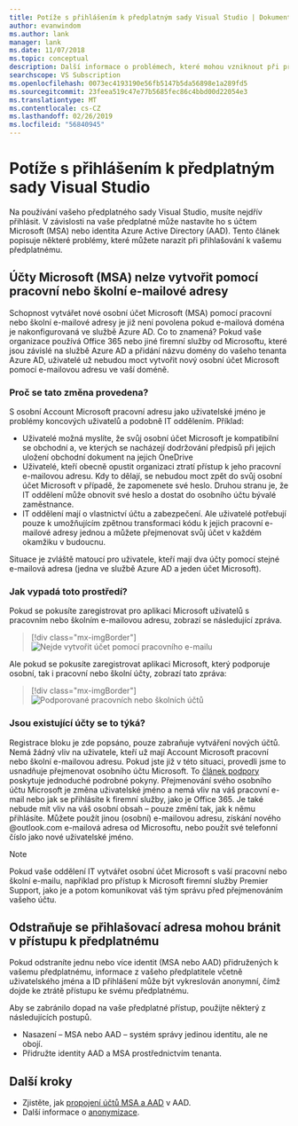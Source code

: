 ```yaml
---
title: Potíže s přihlášením k předplatným sady Visual Studio | Dokumentace Microsoftu
author: evanwindom
ms.author: lank
manager: lank
ms.date: 11/07/2018
ms.topic: conceptual
description: Další informace o problémech, které mohou vzniknout při přihlašování k předplatná sady Visual Studio
searchscope: VS Subscription
ms.openlocfilehash: 0073ec4193190e56fb5147b5da56898e1a289fd5
ms.sourcegitcommit: 23feea519c47e77b5685fec86c4bbd00d22054e3
ms.translationtype: MT
ms.contentlocale: cs-CZ
ms.lasthandoff: 02/26/2019
ms.locfileid: "56840945"
---
```

# <a name="issues-signing-in-to-visual-studio-subscriptions"></a>Potíže s přihlášením k předplatným sady Visual Studio
Na používání vašeho předplatného sady Visual Studio, musíte nejdřív přihlásit.  V závislosti na vaše předplatné může nastavíte ho s účtem Microsoft (MSA) nebo identita Azure Active Directory (AAD).  Tento článek popisuje některé problémy, které můžete narazit při přihlašování k vašemu předplatnému.

## <a name="microsoft-accounts-msa-cannot-be-created-using-workschool-email-addresses"></a>Účty Microsoft (MSA) nelze vytvořit pomocí pracovní nebo školní e-mailové adresy

Schopnost vytvářet nové osobní účet Microsoft (MSA) pomocí pracovní nebo školní e-mailové adresy je již není povolena pokud e-mailová doména je nakonfigurovaná ve službě Azure AD. Co to znamená? Pokud vaše organizace používá Office 365 nebo jiné firemní služby od Microsoftu, které jsou závislé na službě Azure AD a přidání názvu domény do vašeho tenanta Azure AD, uživatelé už nebudou moct vytvořit nový osobní účet Microsoft pomocí e-mailovou adresu ve vaší doméně.

### <a name="why-was-this-change-made"></a>Proč se tato změna provedena?

S osobní Account Microsoft pracovní adresu jako uživatelské jméno je problémy koncových uživatelů a podobně IT oddělením. Příklad:
- Uživatelé možná myslíte, že svůj osobní účet Microsoft je kompatibilní se obchodní a, ve kterých se nacházejí dodržování předpisů při jejich uložení obchodní dokument na jejich OneDrive
- Uživatelé, kteří obecně opustit organizaci ztratí přístup k jeho pracovní e-mailovou adresu. Kdy to dělají, se nebudou moct zpět do svůj osobní účet Microsoft v případě, že zapomenete své heslo. Druhou stranu je, že IT oddělení může obnovit své heslo a dostat do osobního účtu bývalé zaměstnance.
- IT oddělení mají o vlastnictví účtu a zabezpečení. Ale uživatelé potřebují pouze k umožňujícím zpětnou transformaci kódu k jejich pracovní e-mailové adresy jednou a můžete přejmenovat svůj účet v každém okamžiku v budoucnu.

Situace je zvláště matoucí pro uživatele, kteří mají dva účty pomocí stejné e-mailová adresa (jedna ve službě Azure AD a jeden účet Microsoft).

### <a name="what-does-this-experience-look-like"></a>Jak vypadá toto prostředí?

Pokud se pokusíte zaregistrovat pro aplikaci Microsoft uživatelů s pracovním nebo školním e-mailovou adresu, zobrazí se následující zpráva.

   > [!div class="mx-imgBorder"]
   > ![Nejde vytvořit účet pomocí pracovního e-mailu](_img/sign-in-issues/cannot-use-work-email.png)

Ale pokud se pokusíte zaregistrovat aplikaci Microsoft, který podporuje osobní, tak i pracovní nebo školní účty, zobrazí tato zpráva:

   > [!div class="mx-imgBorder"]
   > ![Podporované pracovních nebo školních účtů](_img/sign-in-issues/existing-account.png)

### <a name="are-existing-accounts-affected"></a>Jsou existující účty se to týká?
Registrace bloku je zde popsáno, pouze zabraňuje vytváření nových účtů. Nemá žádný vliv na uživatele, kteří už mají Account Microsoft pracovní nebo školní e-mailovou adresu. Pokud jste již v této situaci, provedli jsme to usnadňuje přejmenovat osobního účtu Microsoft. To [článek podpory](http://windows.microsoft.com/en-US/Windows/rename-personal-microsoft-account) poskytuje jednoduché podrobné pokyny. Přejmenování svého osobního účtu Microsoft je změna uživatelské jméno a nemá vliv na váš pracovní e-mail nebo jak se přihlásíte k firemní služby, jako je Office 365. Je také nebude mít vliv na váš osobní obsah – pouze změní tak, jak k němu přihlásíte. Můžete použít jinou (osobní) e-mailovou adresu, získání nového @outlook.com e-mailová adresa od Microsoftu, nebo použít své telefonní číslo jako nové uživatelské jméno.

> [!NOTE]
> Pokud vaše oddělení IT vytvářet osobní účet Microsoft s vaší pracovní nebo školní e-mailu, například pro přístup k Microsoft firemní služby Premier Support, jako je a potom komunikovat váš tým správu před přejmenováním vašeho účtu.

## <a name="deleting-a-sign-in-address-may-prevent-access-to-a-subscription"></a>Odstraňuje se přihlašovací adresa mohou bránit v přístupu k předplatnému

Pokud odstraníte jednu nebo více identit (MSA nebo AAD) přidružených k vašemu předplatnému, informace z vašeho předplatitele včetně uživatelského jména a ID přihlášení může být vykreslován anonymní, čímž dojde ke ztrátě přístupu ke svému předplatnému.

Aby se zabránilo dopad na vaše předplatné přístup, použijte některý z následujících postupů.
- Nasazení – MSA nebo AAD – systém správy jedinou identitu, ale ne obojí.
- Přidružte identity AAD a MSA prostřednictvím tenanta.


## <a name="next-steps"></a>Další kroky
- Zjistěte, jak [propojení účtů MSA a AAD](/azure/active-directory/b2b/add-users-administrator) v AAD.
- Další informace o [anonymizace](anonymization.md).
